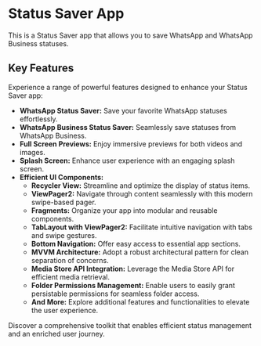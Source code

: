 # Status Saver App

This is a Status Saver app that allows you to save WhatsApp and WhatsApp Business statuses.

    
## Key Features

Experience a range of powerful features designed to enhance your Status Saver app:

- **WhatsApp Status Saver:** Save your favorite WhatsApp statuses effortlessly.
- **WhatsApp Business Status Saver:** Seamlessly save statuses from WhatsApp Business.
- **Full Screen Previews:** Enjoy immersive previews for both videos and images.
- **Splash Screen:** Enhance user experience with an engaging splash screen.
- **Efficient UI Components:**
    - **Recycler View:** Streamline and optimize the display of status items.
    - **ViewPager2:** Navigate through content seamlessly with this modern swipe-based pager.
    - **Fragments:** Organize your app into modular and reusable components.
    - **TabLayout with ViewPager2:** Facilitate intuitive navigation with tabs and swipe gestures.
    - **Bottom Navigation:** Offer easy access to essential app sections.
  - **MVVM Architecture:** Adopt a robust architectural pattern for clean separation of concerns.
  - **Media Store API Integration:** Leverage the Media Store API for efficient media retrieval.
   - **Folder Permissions Management:** Enable users to easily grant persistable permissions for seamless folder access.
  - **And More:** Explore additional features and functionalities to elevate the user experience.

Discover a comprehensive toolkit that enables efficient status management and an enriched user journey.
    
